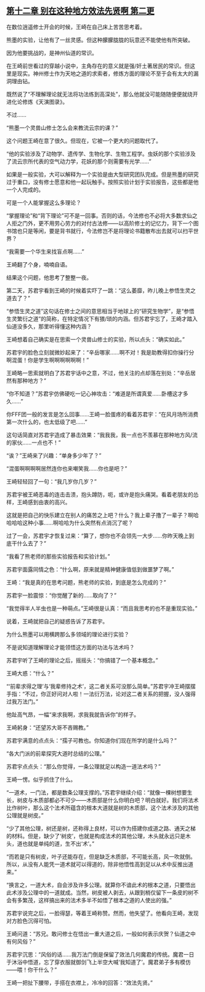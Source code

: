 ## [第十二章 别在这种地方效法先贤啊 第二更](https://www.xxbiquge.com/11_11207/5463435.html)


  在数位逍遥修士开会的时候，王崎在自己床上苦苦思考着。

  熊墨的实验，让他有了一丝灵感。但这种朦朦胧胧的玩意还不能使他有所突破。

  因为他要挑战的，是神州仙道的常识。

  在王崎前世看过的穿越小说中，主角存在的意义就是强/奸土著居民的常识。但这里是现实。神州修士作为天地之道的求索者，修炼方面的理论不至于会有太大的漏洞理由钻。

  既然说了“不理解理论就无法将功法练到高深处”，那么他就没可能随随便便就绕开进化论修炼《天演图录》。

  不过……

  “熊墨一个灵兽山修士怎么会来教流云宗的课？”

  这个问题王崎在意了很久。但现在，它被一个更大的问题取代了。

  “他的实验涉及了动物学、遗传学、生物化学、生物工程学。虫妖的那个实验涉及了流云宗所代表的空气动力学，花妖的那个则需要有光学……”

  如果是一般实验，大可以解释为一个实验是由大型研究团队完成。但是熊墨的研究过于重口，没有修士愿意和他一起玩触手。按照实验计划于实验报告，这些都是他一个人完成的。

  可是一个人能掌握这么多理论？

  “掌握理论”和“背下理论”可不是一回事。否则的话，今法修也不必将大多数求仙之人拒之门外，更不用劳心劳力的对付古法修——以高阶修士的记忆力，背下一个图书馆也只是等闲，要是背书就行，今法修岂不是将理论书籍散布出去就可以扫平世界？

  “我需要一个华生来找盲点啊……”

  王崎翻了个身，喃喃自语。

  结果这个问题，他思考了整整一夜。

  第二天，苏君宇看到王崎的时候着实吓了一跳：“这么萎靡，昨儿晚上参悟生灵之道去了？”

  “参悟生灵之道”这句话在修士之间的意思相当于地球上的“研究生物学”，是“参悟生灵繁衍之道”的简称，在特定情况下有猥/琐的内涵。但苏君宇忘了，王崎才踏入仙道没多久，那里听得懂这种内涵？

  王崎想着自己确实是在思索一个灵兽山修士的实验，所以点头：“确实如此。”

  苏君宇的脸色立刻就微妙起来了：“辛岳哪家……啊不对！我是助教得扣你操行分啊混蛋！你是学生啊啊啊啊啊啊！”

  王崎略一思索就明白了苏君宇话中之意，不过，他关注的点却落在别处：“辛岳居然有那种地方？”

  “你不知道？”苏君宇仿佛硬吃一记心神攻击：“难道是所谓真爱……卧槽这才多久……”

  你FFF团一般的发言是怎么回事……王崎一脸蛋疼的看着苏君宇：“在风月场所消费第一次什么的，也太低级了吧……”

  这句话简直对苏君宇造成了暴击效果：“我我我，我一点也不羡慕在那种地方风/流的家伙……一点也不！”

  “诶？”王崎来了兴趣：“单身多少年了？”

  “混蛋啊啊啊啊居然连你也来嘲笑我……你也是吧？”

  王崎轻轻回了一句：“我几岁你几岁？”

  苏君宇被王崎恶毒的连击击溃，抱头蹲防，呃，或许是抱头痛哭。看着老朋友的怂样，王崎感到由衷的高兴。

  这就是把自己的快乐建立在别人的痛苦之上吧？什么？我上辈子撸了一辈子？啊哈哈哈哈这种小事……啊哈哈为什么突然有点消沉了呢？

  过了一会，苏君宇才恢复过来：“算了，想你也不会领先一大步……你昨天晚上到底干什么去了？”

  “我看了熊老师的那些实验报告和实验计划。”

  苏君宇面露同情之色：“什么啊，原来就是精神健康值低到做噩梦了啊。”

  王崎：“我是真的在思考问题，熊老师的实验，到底是怎么完成的？”

  苏君宇一脸震惊：“你觉醒了新的……取向了？”

  “我觉得半人半虫也是一种萌点。”王崎很是认真：“而且我思考的也不是重现实验。”

  说着，王崎就把自己的疑惑告诉了苏君宇。

  为什么熊墨可以用横跨那么多领域的理论进行实验？

  不是说知道理解理论才能领悟这方面的功法与法术吗？

  苏君宇听了王崎的理论之后，摇摇头：“你搞错了一个基本概念。”

  王崎大惑：“什么？”

  “‘前辈求得之理’与‘我辈修持之术’，这二者关系可没那么简单。”苏君宇冲王崎摆摆手指：“不过，你正好问对人啦！一法衍万法，论对这二者关系的把握，没人强得过我万法门。”

  他趾高气昂，一幅“来求我啊，求我我就告诉你”的样子。

  王崎躬身：“还望苏大哥不吝赐教。”

  苏君宇满意的点点头：“孺子可教也。你知道你们现在所学的是什么吗？”

  “各大门派的前辈探究大道时总结的公理。”

  苏君宇点点头：“那么你觉得，一条公理就足以构造一道法术吗？”

  王崎一愣。似乎抓住了什么。

  “一道术，一门法，都是数条公理支撑的。”苏君宇继续介绍：“就像一棵树想要生长，树皮与木质部都必不可少——木质部是什么你明白吧？明白就好。我们将法术比作树叶，那么这个法术所蕴含的根本大道就是树的木质部，这个法术涉及的其他公理就是树皮。”

  “少了其他公理，树还是树，还称得上良材，可以作为搭建你成道之路、通天之梯的材料。但是，缺少了‘树皮’，也就是构成法术的其他公理，木头就永远只是木头，道也就是单纯的道，生不出‘术’。”

  “而若是只有树皮，叶子还能存在，但是缺乏木质部，不可能长高，风一吹就倒。所以，从没有人能凭一道术就可以得道的，除非他悟性高到足以从术中反推出道来。”

  “换言之，一道大术，自会涉及许多公理。就算你不谙此术的根本之道，只要悟出此术涉及公理中的一道就成。当然，树皮被人剥去，从跟到梢仅留下一条皮的树不会有多繁茂，这样搞出来的法术多半不如悟了根本之道的人使出的强。”

  苏君宇说完之后，一脸得瑟，等着王崎称赞。然而，他失望了。他看向王崎，发现对方脸色沉得可怕。

  王崎问道：“苏兄。敢问修士在悟出一重大道之后，一般如何表示庆贺？仙道之中有何风俗？”

  苏君宇沉思：“风俗的话……我万法门倒是保留了效法几何魔君的传统。魔君一日于沐浴中悟道，忘了穿衣服就御剑飞上半空大喊‘我知道了’。魔君弟子多有模仿——喂！你干什么？”

  王崎一把扯下腰带，手搭在衣襟上，冷冷的回答：“效法先贤。”
